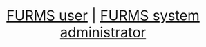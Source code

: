 
<p align="center" style="font-size: xx-large">
  <a href="user">FURMS user</a> |
  <a href="devops">FURMS system administrator</a> 
</p>
